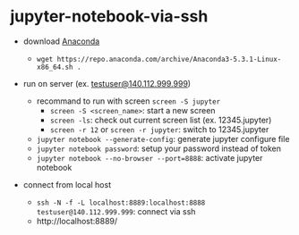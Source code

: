 # jupyter-notebook-via-ssh

- download [Anaconda](https://www.anaconda.com/download/#linux)
    - `wget https://repo.anaconda.com/archive/Anaconda3-5.3.1-Linux-x86_64.sh .`

- run on server (ex. testuser@140.112.999.999)
    - recommand to run with screen `screen -S jupyter`
        - `screen -S <screen_name>`: start a new screen
        - `screen -ls`: check out current screen list (ex. 12345.jupyter)
        - `screen -r 12` or `screen -r jupyter`: switch to 12345.jupyter
    - `jupyter notebook --generate-config`: generate jupyter configure file
    - `jupyter notebook password`: setup your password instead of token
    - `jupyter notebook --no-browser --port=8888`: activate jupyter notebook
    
- connect from local host 
    - `ssh -N -f -L localhost:8889:localhost:8888 testuser@140.112.999.999`: connect via ssh
    - http://localhost:8889/
